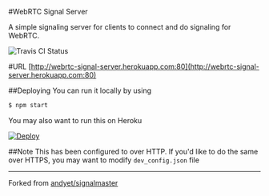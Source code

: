 #WebRTC Signal Server

A simple signaling server for clients to connect and do signaling for WebRTC.

![Travis CI Status](https://travis-ci.org/dtsdwarak/webrtc-signal.svg?branch=master)

#URL
[http://webrtc-signal-server.herokuapp.com:80](http://webrtc-signal-server.herokuapp.com:80)

##Deploying
You can run it locally by using

```bash
$ npm start
```

You may also want to run this on Heroku

[![Deploy](https://www.herokucdn.com/deploy/button.png)](https://heroku.com/deploy?template=https://github.com/dtsdwarak/webrtc-signal/tree/master)

##Note
This has been configured to over HTTP. If you'd like to do the same over HTTPS, you may want to modify ```dev_config.json``` file

---
Forked from [andyet/signalmaster](https://github.com/andyet/signalmaster)
